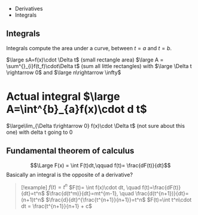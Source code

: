 - Derivatives
- Integrals

## Integrals

Integrals compute the area under a curve, between $t=a$ and $t=b$.

$\large sA=f(x)\cdot \Delta t$ (small rectangle area)
$\large A = \sum^{}_{i}f(t_f)\cdot\Delta t$ (sum all little rectangles)
with $\large \Delta t \rightarrow 0$ and $\large n\rightarrow \infty$

Actual integral
$\large A=\int^{b}_{a}f(x)\cdot d t$ 
=
$\large\lim_{\Delta t\rightarrow 0} f(x)\cdot \Delta t$ (not sure about this one)
with delta t going to 0

## Fundamental theorem of calculus

$$\Large F(x) = \int F(t)dt,\qquad f(t)= \frac{dF(t)}{dt}$$
Basically an integral is the opposite of a derivative?

> [!example]
> $f(t)=t^n$
> $F(t)= \int f(x)\cdot dt, \quad f(t)=\frac{dF(t)}{dt}=t^n$
> $\frac{d(t^m)}{dt}=mt^{m-1}, \quad \frac{d(t^{n+1})}{dt}=(n+1)t^n$
> $\frac{d}{dt}^{\frac{t^{n+1}}{n+1}}=t^n$
> $F(t)=\int t^n\cdot dt = \frac{t^{n+1}}{n+1} + c$
